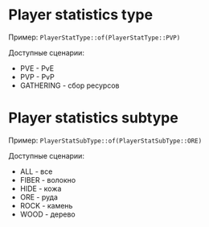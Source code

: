 # Player statistics type

Пример: ```PlayerStatType::of(PlayerStatType::PVP)```

Доступные сценарии:
* PVE - PvE
* PVP - PvP
* GATHERING - сбор ресурсов
 
# Player statistics subtype
 
Пример: ```PlayerStatSubType::of(PlayerStatSubType::ORE)```

Доступные сценарии:
* ALL - все
* FIBER - волокно
* HIDE - кожа
* ORE - руда
* ROCK - камень
* WOOD - дерево